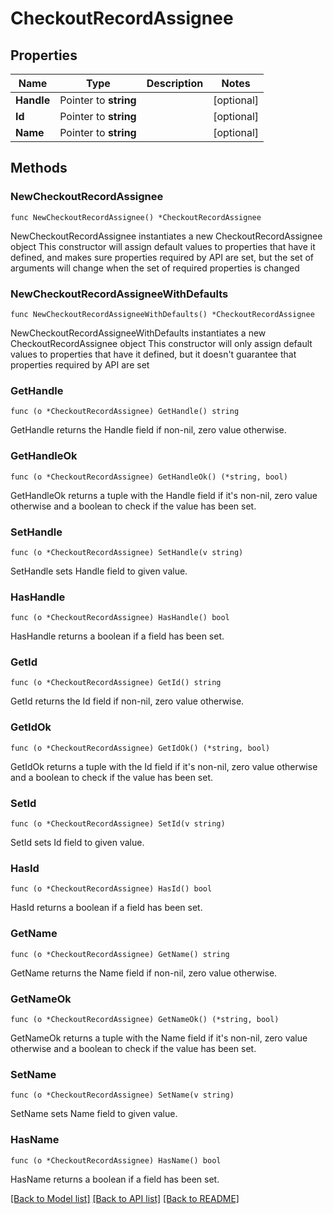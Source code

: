 # CheckoutRecordAssignee

## Properties

Name | Type | Description | Notes
------------ | ------------- | ------------- | -------------
**Handle** | Pointer to **string** |  | [optional] 
**Id** | Pointer to **string** |  | [optional] 
**Name** | Pointer to **string** |  | [optional] 

## Methods

### NewCheckoutRecordAssignee

`func NewCheckoutRecordAssignee() *CheckoutRecordAssignee`

NewCheckoutRecordAssignee instantiates a new CheckoutRecordAssignee object
This constructor will assign default values to properties that have it defined,
and makes sure properties required by API are set, but the set of arguments
will change when the set of required properties is changed

### NewCheckoutRecordAssigneeWithDefaults

`func NewCheckoutRecordAssigneeWithDefaults() *CheckoutRecordAssignee`

NewCheckoutRecordAssigneeWithDefaults instantiates a new CheckoutRecordAssignee object
This constructor will only assign default values to properties that have it defined,
but it doesn't guarantee that properties required by API are set

### GetHandle

`func (o *CheckoutRecordAssignee) GetHandle() string`

GetHandle returns the Handle field if non-nil, zero value otherwise.

### GetHandleOk

`func (o *CheckoutRecordAssignee) GetHandleOk() (*string, bool)`

GetHandleOk returns a tuple with the Handle field if it's non-nil, zero value otherwise
and a boolean to check if the value has been set.

### SetHandle

`func (o *CheckoutRecordAssignee) SetHandle(v string)`

SetHandle sets Handle field to given value.

### HasHandle

`func (o *CheckoutRecordAssignee) HasHandle() bool`

HasHandle returns a boolean if a field has been set.

### GetId

`func (o *CheckoutRecordAssignee) GetId() string`

GetId returns the Id field if non-nil, zero value otherwise.

### GetIdOk

`func (o *CheckoutRecordAssignee) GetIdOk() (*string, bool)`

GetIdOk returns a tuple with the Id field if it's non-nil, zero value otherwise
and a boolean to check if the value has been set.

### SetId

`func (o *CheckoutRecordAssignee) SetId(v string)`

SetId sets Id field to given value.

### HasId

`func (o *CheckoutRecordAssignee) HasId() bool`

HasId returns a boolean if a field has been set.

### GetName

`func (o *CheckoutRecordAssignee) GetName() string`

GetName returns the Name field if non-nil, zero value otherwise.

### GetNameOk

`func (o *CheckoutRecordAssignee) GetNameOk() (*string, bool)`

GetNameOk returns a tuple with the Name field if it's non-nil, zero value otherwise
and a boolean to check if the value has been set.

### SetName

`func (o *CheckoutRecordAssignee) SetName(v string)`

SetName sets Name field to given value.

### HasName

`func (o *CheckoutRecordAssignee) HasName() bool`

HasName returns a boolean if a field has been set.


[[Back to Model list]](../README.md#documentation-for-models) [[Back to API list]](../README.md#documentation-for-api-endpoints) [[Back to README]](../README.md)


